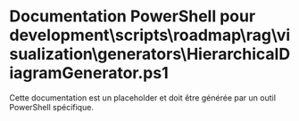 # Documentation PowerShell pour development\scripts\roadmap\rag\visualization\generators\HierarchicalDiagramGenerator.ps1

Cette documentation est un placeholder et doit être générée par un outil PowerShell spécifique.

